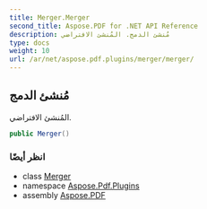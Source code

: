 ```yaml
---
title: Merger.Merger
second_title: Aspose.PDF for .NET API Reference
description: مُنشئ الدمج. المُنشئ الافتراضي
type: docs
weight: 10
url: /ar/net/aspose.pdf.plugins/merger/merger/
---
```

## مُنشئ الدمج

المُنشئ الافتراضي.

```csharp
public Merger()
```

### انظر أيضًا

* class [Merger](../)
* namespace [Aspose.Pdf.Plugins](../../../aspose.pdf.plugins/)
* assembly [Aspose.PDF](../../../)